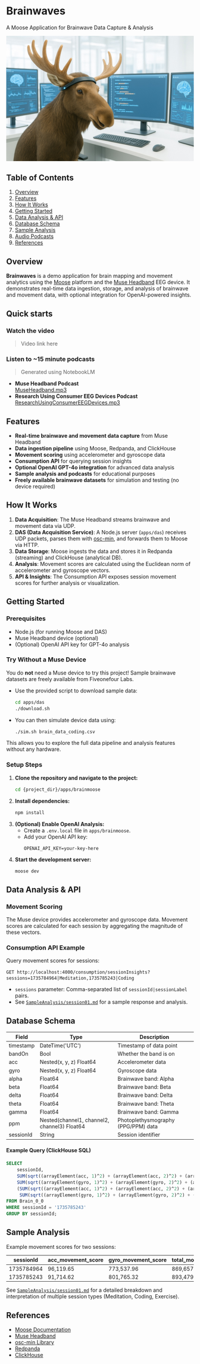 # Brainwaves

A Moose Application for Brainwave Data Capture & Analysis

![Brainwaves](./docs/brainmoose.jpg)

## Table of Contents
1. [Overview](#overview)
2. [Features](#features)
3. [How It Works](#how-it-works)
4. [Getting Started](#getting-started)
5. [Data Analysis & API](#data-analysis--api)
6. [Database Schema](#database-schema)
7. [Sample Analysis](#sample-analysis)
8. [Audio Podcasts](#audio-podcasts)
9. [References](#references)

## Overview

**Brainwaves** is a demo application for brain mapping and movement analytics using the [Moose](https://docs.fiveonefour.com/moose) platform and the [Muse Headband](https://choosemuse.com) EEG device. It demonstrates real-time data ingestion, storage, and analysis of brainwave and movement data, with optional integration for OpenAI-powered insights.

## Quick starts
### Watch the video
> Video link here

### Listen to ~15 minute podcasts
> Generated using NotebookLM
- **Muse Headband Podcast**  
  [MuseHeadband.mp3](https://downloads.fiveonefour.com/moose/template-data/brainwaves/podcasts/MuseHeadband.mp3)
- **Research Using Consumer EEG Devices Podcast**  
  [ResearchUsingConsumerEEGDevices.mp3](https://downloads.fiveonefour.com/moose/template-data/brainwaves/podcasts/ResearchUsingConsumerEEGDevices.mp3)

## Features
- **Real-time brainwave and movement data capture** from Muse Headband
- **Data ingestion pipeline** using Moose, Redpanda, and ClickHouse
- **Movement scoring** using accelerometer and gyroscope data
- **Consumption API** for querying session insights
- **Optional OpenAI GPT-4o integration** for advanced data analysis
- **Sample analysis and podcasts** for educational purposes
- **Freely available brainwave datasets** for simulation and testing (no device required)

## How It Works

1. **Data Acquisition**: The Muse Headband streams brainwave and movement data via UDP.
2. **DAS (Data Acquisition Service)**: A Node.js server (`apps/das`) receives UDP packets, parses them with [osc-min](https://github.com/colinbdclark/osc-min), and forwards them to Moose via HTTP.
3. **Data Storage**: Moose ingests the data and stores it in Redpanda (streaming) and ClickHouse (analytical DB).
4. **Analysis**: Movement scores are calculated using the Euclidean norm of accelerometer and gyroscope vectors.
5. **API & Insights**: The Consumption API exposes session movement scores for further analysis or visualization.

## Getting Started

### Prerequisites
- Node.js (for running Moose and DAS)
- Muse Headband device (optional)
- (Optional) OpenAI API key for GPT-4o analysis

### Try Without a Muse Device

You do **not** need a Muse device to try this project!
Sample brainwave datasets are freely available from Fiveonefour Labs.

- Use the provided script to download sample data:
  ```sh
  cd apps/das
  ./download.sh
  ```
- You can then simulate device data using:
  ```sh
  ./sim.sh brain_data_coding.csv
  ```

This allows you to explore the full data pipeline and analysis features without any hardware.

### Setup Steps
1. **Clone the repository and navigate to the project:**
   ```sh
   cd {project_dir}/apps/brainmoose
   ```
2. **Install dependencies:**
   ```sh
   npm install
   ```
3. **(Optional) Enable OpenAI Analysis:**
   - Create a `.env.local` file in `apps/brainmoose`.
   - Add your OpenAI API key:
     ```
     OPENAI_API_KEY=your-key-here
     ```
4. **Start the development server:**
   ```sh
   moose dev
   ```

## Data Analysis & API

### Movement Scoring
The Muse device provides accelerometer and gyroscope data. Movement scores are calculated for each session by aggregating the magnitude of these vectors.

### Consumption API Example
Query movement scores for sessions:
```
GET http://localhost:4000/consumption/sessionInsights?sessions=1735784964|Meditation,1735785243|Coding
```
- `sessions` parameter: Comma-separated list of `sessionId|sessionLabel` pairs.
- See [`SampleAnalysis/session01.md`](SampleAnalysis/session01.md) for a sample response and analysis.

## Database Schema

| Field      | Type                        | Description                       |
|------------|-----------------------------|-----------------------------------|
| timestamp  | DateTime('UTC')             | Timestamp of data point           |
| bandOn     | Bool                        | Whether the band is on            |
| acc        | Nested(x, y, z) Float64     | Accelerometer data                |
| gyro       | Nested(x, y, z) Float64     | Gyroscope data                    |
| alpha      | Float64                     | Brainwave band: Alpha             |
| beta       | Float64                     | Brainwave band: Beta              |
| delta      | Float64                     | Brainwave band: Delta             |
| theta      | Float64                     | Brainwave band: Theta             |
| gamma      | Float64                     | Brainwave band: Gamma             |
| ppm        | Nested(channel1, channel2, channel3) Float64 | Photoplethysmography (PPG/PPM) data |
| sessionId  | String                      | Session identifier                |

#### Example Query (ClickHouse SQL)
```sql
SELECT
    sessionId,
    SUM(sqrt((arrayElement(acc, 1)^2) + (arrayElement(acc, 2)^2) + (arrayElement(acc, 3)^2))) AS acc_movement_score,
    SUM(sqrt((arrayElement(gyro, 1)^2) + (arrayElement(gyro, 2)^2) + (arrayElement(gyro, 3)^2))) AS gyro_movement_score,
    (SUM(sqrt((arrayElement(acc, 1)^2) + (arrayElement(acc, 2)^2) + (arrayElement(acc, 3)^2))) +
     SUM(sqrt((arrayElement(gyro, 1)^2) + (arrayElement(gyro, 2)^2) + (arrayElement(gyro, 3)^2)))) AS total_movement_score
FROM Brain_0_0
WHERE sessionId = '1735785243'
GROUP BY sessionId;
```

## Sample Analysis

Example movement scores for two sessions:

| sessionId    | acc_movement_score | gyro_movement_score | total_movement_score |
|--------------|-------------------|--------------------|---------------------|
| 1735784964   | 96,119.65         | 773,537.96         | 869,657.61          |
| 1735785243   | 91,714.62         | 801,765.32         | 893,479.94          |

See [`SampleAnalysis/session01.md`](SampleAnalysis/session01.md) for a detailed breakdown and interpretation of multiple session types (Meditation, Coding, Exercise).

## References
- [Moose Documentation](https://getmoose.com)
- [Muse Headband](https://choosemuse.com)
- [osc-min Library](https://github.com/colinbdclark/osc-min)
- [Redpanda](https://redpanda.com)
- [ClickHouse](https://clickhouse.com)
